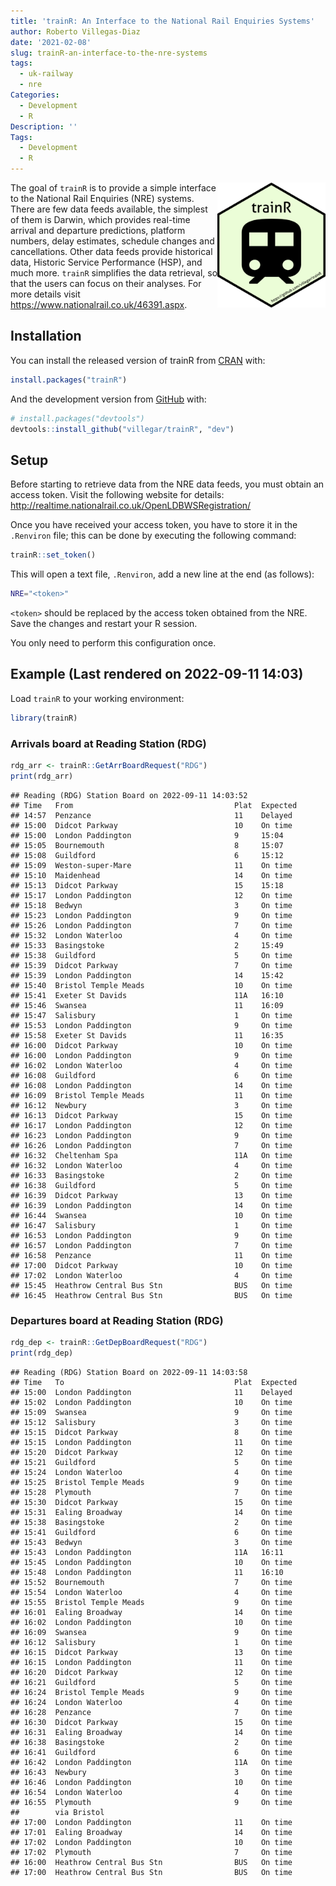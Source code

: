 ```yaml
---
title: 'trainR: An Interface to the National Rail Enquiries Systems'
author: Roberto Villegas-Diaz
date: '2021-02-08'
slug: trainR-an-interface-to-the-nre-systems
tags:
  - uk-railway
  - nre
Categories:
  - Development
  - R
Description: ''
Tags:
  - Development
  - R
---
```


<img src="https://raw.githubusercontent.com/villegar/trainR/main/inst/images/logo.png" alt="logo" align="right" height=200px/>

The goal of `trainR` is to provide a simple interface to the 
National Rail Enquiries (NRE) systems. There are few data feeds 
available, the simplest of them is Darwin, which provides real-time 
arrival and departure predictions, platform numbers, delay estimates, 
schedule changes and cancellations. Other data feeds provide historical 
data, Historic Service Performance (HSP), and much more. `trainR` 
simplifies the data retrieval, so that the users can focus on their 
analyses. For more details visit 
https://www.nationalrail.co.uk/46391.aspx.

## Installation

You can install the released version of trainR from [CRAN](https://CRAN.R-project.org) with:

``` r
install.packages("trainR")
```

And the development version from [GitHub](https://github.com/) with:

``` r
# install.packages("devtools")
devtools::install_github("villegar/trainR", "dev")
```

## Setup
Before starting to retrieve data from the NRE data feeds, you must obtain an access token. 
Visit the following website for details: http://realtime.nationalrail.co.uk/OpenLDBWSRegistration/

Once you have received your access token, you have to store it in the `.Renviron` file; this can be 
done by executing the following command:


```r
trainR::set_token()
```

This will open a text file, `.Renviron`, add a new line at the end (as follows):

```bash
NRE="<token>"
```

`<token>` should be replaced by the access token obtained from the NRE. Save the changes and restart 
your R session.

You only need to perform this configuration once.

## Example (Last rendered on 2022-09-11 14:03)

Load `trainR` to your working environment:

```r
library(trainR)
```

### Arrivals board at Reading Station (RDG)


```r
rdg_arr <- trainR::GetArrBoardRequest("RDG")
print(rdg_arr)
```

```
## Reading (RDG) Station Board on 2022-09-11 14:03:52
## Time   From                                    Plat  Expected
## 14:57  Penzance                                11    Delayed
## 15:00  Didcot Parkway                          10    On time
## 15:00  London Paddington                       9     15:04
## 15:05  Bournemouth                             8     15:07
## 15:08  Guildford                               6     15:12
## 15:09  Weston-super-Mare                       11    On time
## 15:10  Maidenhead                              14    On time
## 15:13  Didcot Parkway                          15    15:18
## 15:17  London Paddington                       12    On time
## 15:18  Bedwyn                                  3     On time
## 15:23  London Paddington                       9     On time
## 15:26  London Paddington                       7     On time
## 15:32  London Waterloo                         4     On time
## 15:33  Basingstoke                             2     15:49
## 15:38  Guildford                               5     On time
## 15:39  Didcot Parkway                          7     On time
## 15:39  London Paddington                       14    15:42
## 15:40  Bristol Temple Meads                    10    On time
## 15:41  Exeter St Davids                        11A   16:10
## 15:46  Swansea                                 11    16:09
## 15:47  Salisbury                               1     On time
## 15:53  London Paddington                       9     On time
## 15:58  Exeter St Davids                        11    16:35
## 16:00  Didcot Parkway                          10    On time
## 16:00  London Paddington                       9     On time
## 16:02  London Waterloo                         4     On time
## 16:08  Guildford                               6     On time
## 16:08  London Paddington                       14    On time
## 16:09  Bristol Temple Meads                    11    On time
## 16:12  Newbury                                 3     On time
## 16:13  Didcot Parkway                          15    On time
## 16:17  London Paddington                       12    On time
## 16:23  London Paddington                       9     On time
## 16:26  London Paddington                       7     On time
## 16:32  Cheltenham Spa                          11A   On time
## 16:32  London Waterloo                         4     On time
## 16:33  Basingstoke                             2     On time
## 16:38  Guildford                               5     On time
## 16:39  Didcot Parkway                          13    On time
## 16:39  London Paddington                       14    On time
## 16:44  Swansea                                 10    On time
## 16:47  Salisbury                               1     On time
## 16:53  London Paddington                       9     On time
## 16:57  London Paddington                       7     On time
## 16:58  Penzance                                11    On time
## 17:00  Didcot Parkway                          10    On time
## 17:02  London Waterloo                         4     On time
## 15:45  Heathrow Central Bus Stn                BUS   On time
## 16:45  Heathrow Central Bus Stn                BUS   On time
```

### Departures board at Reading Station (RDG)


```r
rdg_dep <- trainR::GetDepBoardRequest("RDG")
print(rdg_dep)
```

```
## Reading (RDG) Station Board on 2022-09-11 14:03:58
## Time   To                                      Plat  Expected
## 15:00  London Paddington                       11    Delayed
## 15:02  London Paddington                       10    On time
## 15:09  Swansea                                 9     On time
## 15:12  Salisbury                               3     On time
## 15:15  Didcot Parkway                          8     On time
## 15:15  London Paddington                       11    On time
## 15:20  Didcot Parkway                          12    On time
## 15:21  Guildford                               5     On time
## 15:24  London Waterloo                         4     On time
## 15:25  Bristol Temple Meads                    9     On time
## 15:28  Plymouth                                7     On time
## 15:30  Didcot Parkway                          15    On time
## 15:31  Ealing Broadway                         14    On time
## 15:38  Basingstoke                             2     On time
## 15:41  Guildford                               6     On time
## 15:43  Bedwyn                                  3     On time
## 15:43  London Paddington                       11A   16:11
## 15:45  London Paddington                       10    On time
## 15:48  London Paddington                       11    16:10
## 15:52  Bournemouth                             7     On time
## 15:54  London Waterloo                         4     On time
## 15:55  Bristol Temple Meads                    9     On time
## 16:01  Ealing Broadway                         14    On time
## 16:02  London Paddington                       10    On time
## 16:09  Swansea                                 9     On time
## 16:12  Salisbury                               1     On time
## 16:15  Didcot Parkway                          13    On time
## 16:15  London Paddington                       11    On time
## 16:20  Didcot Parkway                          12    On time
## 16:21  Guildford                               5     On time
## 16:24  Bristol Temple Meads                    9     On time
## 16:24  London Waterloo                         4     On time
## 16:28  Penzance                                7     On time
## 16:30  Didcot Parkway                          15    On time
## 16:31  Ealing Broadway                         14    On time
## 16:38  Basingstoke                             2     On time
## 16:41  Guildford                               6     On time
## 16:42  London Paddington                       11A   On time
## 16:43  Newbury                                 3     On time
## 16:46  London Paddington                       10    On time
## 16:54  London Waterloo                         4     On time
## 16:55  Plymouth                                9     On time
##        via Bristol                             
## 17:00  London Paddington                       11    On time
## 17:01  Ealing Broadway                         14    On time
## 17:02  London Paddington                       10    On time
## 17:02  Plymouth                                7     On time
## 16:00  Heathrow Central Bus Stn                BUS   On time
## 17:00  Heathrow Central Bus Stn                BUS   On time
```
